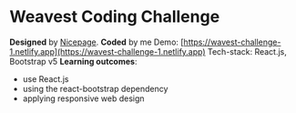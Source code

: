 # Weavest Coding Challenge

**Designed** by [Nicepage](https://nicepage.com/website-templates/preview/our-top-menu-90907?device=desktop). **Coded** by me
Demo: [https://wavest-challenge-1.netlify.app](https://wavest-challenge-1.netlify.app)
Tech-stack: React.js, Bootstrap v5
**Learning outcomes**:

-   use React.js
-   using the react-bootstrap dependency
-   applying responsive web design
